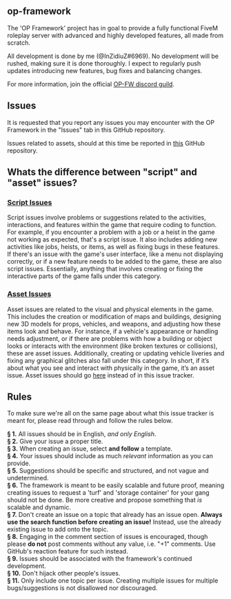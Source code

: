 ## op-framework
The 'OP Framework' project has in goal to provide a fully functional FiveM roleplay server with advanced and highly developed features, all made from scratch.

All development is done by me (@InZidiuZ#6969). No development will be rushed, making sure it is done thoroughly. I expect to regularly push updates introducing new features, bug fixes and balancing changes.

For more information, join the official [OP-FW discord guild](https://discord.gg/yRBWkjb).

## Issues
It is requested that you report any issues you may encounter with the OP Framework in the "Issues" tab in this GitHub repository.

Issues related to assets, should at this time be reported in [this](https://github.com/InZidiuZ/legacy-assets-issue-tracker) GitHub repository.

## Whats the difference between "script" and "asset" issues?

### [Script Issues](https://github.com/InZidiuZ/op-framework-issue-tracker)
Script issues involve problems or suggestions related to the activities, interactions, and features within the game that require coding to function. For example, if you encounter a problem with a job or a heist in the game not working as expected, that's a script issue. It also includes adding new activities like jobs, heists, or items, as well as fixing bugs in these features. If there's an issue with the game's user interface, like a menu not displaying correctly, or if a new feature needs to be added to the game, these are also script issues. Essentially, anything that involves creating or fixing the interactive parts of the game falls under this category.

### [Asset Issues](https://github.com/InZidiuZ/legacy-assets-issue-tracker)
Asset issues are related to the visual and physical elements in the game. This includes the creation or modification of maps and buildings, designing new 3D models for props, vehicles, and weapons, and adjusting how these items look and behave. For instance, if a vehicle's appearance or handling needs adjustment, or if there are problems with how a building or object looks or interacts with the environment (like broken textures or collisions), these are asset issues. Additionally, creating or updating vehicle liveries and fixing any graphical glitches also fall under this category. In short, if it’s about what you see and interact with physically in the game, it’s an asset issue. Asset issues should go [here](https://github.com/InZidiuZ/legacy-assets-issue-tracker) instead of in this issue tracker.

## Rules
To make sure we're all on the same page about what this issue tracker is meant for, please read through and follow the rules below.

**§ 1.** All issues should be in English, *and only English*.<br/>
**§ 2.** Give your issue a proper title.<br/>
**§ 3.** When creating an issue, select **and follow** a template.<br/>
**§ 4.** Your issues should include as much *relevant* information as you can provide.<br/>
**§ 5.** Suggestions should be specific and structured, and not vague and undetermined.<br/>
**§ 6.** The framework is meant to be easily scalable and future proof, meaning creating issues to request a 'turf' and 'storage container' for your gang should not be done. Be more creative and propose something that *is* scalable and dynamic.<br/>
**§ 7.** Don't create an issue on a topic that already has an issue open. **Always use the search function before creating an issue!** Instead, use the already existing issue to add onto the topic.<br/>
**§ 8.** Engaging in the comment section of issues is encouraged, though please **do not** post comments without any value, i.e. "+1" comments. Use GitHub's reaction feature for such instead.<br/>
**§ 9.** Issues should be associated with the framework's continued development.<br/>
**§ 10.** Don't hijack other people's issues.<br/>
**§ 11.** Only include one topic per issue. Creating multiple issues for multiple bugs/suggestions is not disallowed nor discouraged.
